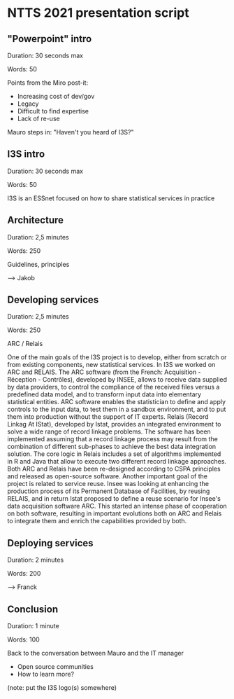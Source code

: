 # NTTS 2021 presentation script

## "Powerpoint" intro

Duration: 30 seconds max

Words: 50

Points from the Miro post-it:

  * Increasing cost of dev/gov
  * Legacy
  * Difficult to find expertise
  * Lack of re-use

Mauro steps in: "Haven't you heard of I3S?"


## I3S intro

Duration: 30 seconds max

Words: 50

I3S is an ESSnet focused on how to share statistical services in practice


## Architecture

Duration: 2,5 minutes

Words: 250

Guidelines, principles

--> Jakob

## Developing services

Duration: 2,5 minutes

Words: 250

ARC / Relais

One of the main goals of the I3S project is to develop, either from scratch or from existing components, new statistical services. In I3S we worked on ARC and RELAIS. 
The ARC software (from the French: Acquisition - Réception - Contrôles), developed by INSEE, allows to receive data supplied by data providers, to control the compliance of the received files versus a predefined data model, and to transform input data into elementary statistical entities. ARC software enables the statistician to define and apply controls to the input data, to test them in a sandbox environment, and to put them into production without the support of IT experts.
Relais (Record Linkag At IStat), developed by Istat, provides an integrated environment to solve a wide range of record linkage problems. The software has been implemented assuming that a record linkage process may result from the combination of different sub-phases to achieve the best data integration solution. The core logic in Relais includes a set of algorithms implemented in R and Java that allow to execute two different record linkage approaches.
Both ARC and Relais have been re-designed according to CSPA principles and released as open-source software.
Another important goal of the project is related to service reuse.  Insee was looking at enhancing the production process of its Permanent Database of Facilities, by reusing RELAIS, and in return Istat proposed to define a reuse scenario for Insee's data acquisition software ARC. This started an intense phase of cooperation on both software, resulting in important evolutions both on ARC and Relais to integrate them and enrich the capabilities provided by both.

## Deploying services

Duration: 2 minutes

Words: 200

--> Franck

## Conclusion

Duration: 1 minute

Words: 100

Back to the conversation between Mauro and the IT manager

  * Open source communities
  * How to learn more?

(note: put the I3S logo(s) somewhere)
